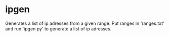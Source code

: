 # ipgen
Generates a list of ip adresses from a given range.
Put ranges in 'ranges.txt' and run 'ipgen.py' to generate a list of ip adresses. 
